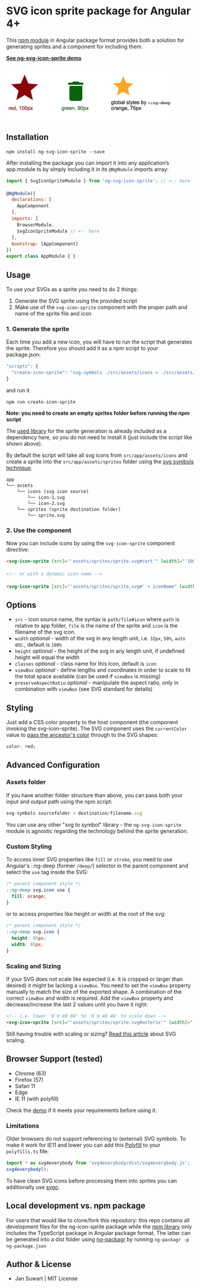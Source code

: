# SVG icon sprite package for Angular 4+

This [npm module](https://www.npmjs.com/package/ng-svg-icon-sprite) in Angular package format provides both
a solution for generating sprites and a component for including them.

<a href="https://jannicz.github.io/ng-svg-icon-sprite/">
  <strong>See ng-svg-icon-sprite demo</strong>
</a>

<p>
  <img src="svg-icon-sprite-example.png" width="450" alt=""/>
</p>

## Installation

```
npm install ng-svg-icon-sprite --save
```

After installing the package you can import it into any application’s app.module.ts by simply including it in its
`@NgModule` imports array:

```javascript
import { SvgIconSpriteModule } from 'ng-svg-icon-sprite'; // <-- here

@NgModule({
  declarations: [
    AppComponent
  ],
  imports: [
    BrowserModule,
    SvgIconSpriteModule // <-- here
  ],
  bootstrap: [AppComponent]
})
export class AppModule { }
```

## Usage

To use your SVGs as a sprite you need to do 2 things:

1. Generate the SVG sprite using the provided script
2. Make use of the `svg-icon-sprite` component with the proper path and name of the sprite file and icon

### 1. Generate the sprite

Each time you add a new icon, you will have to run the script that generates the sprite. Therefore you should add it as
a npm script to your package.json:

```javascript
"scripts": {
  "create-icon-sprite": "svg-symbols ./src/assets/icons > ./src/assets/sprites/sprite.svg"
}
```

and run it

```
npm run create-icon-sprite
```

__Note: you need to create an empty sprites folder before running the npm script__

The [used library](https://www.npmjs.com/package/svg-symbols) for the sprite generation is already included as a
dependency here, so you do not need to install it (just include the script like shown above).

By default the script will take all svg icons from `src/app/assets/icons` and create a sprite into the
`src/app/assets/sprites` folder using the [svg symbols technique](https://css-tricks.com/svg-symbol-good-choice-icons/).

```
app
└── assets
    └── icons (svg icon source)
        └── icon-1.svg
        └── icon-2.svg
    └── sprites (sprite destination folder)
        └── sprite.svg
```

### 2. Use the component

Now you can include icons by using the `svg-icon-sprite` component directive:

```html
<svg-icon-sprite [src]="'assets/sprites/sprite.svg#cart'" [width]="'100px'" [classes]="'my-icon-class'"></svg-icon-sprite>

<!-- or with a dynamic icon name -->

<svg-icon-sprite [src]="'assets/sprites/sprite.svg#' + iconName" [width]="'100%'"></svg-icon-sprite>
```

## Options

- `src` - icon source name, the syntax is `path/file#icon` where `path` is relative to app folder, `file` is
the name of the sprite and `icon` is the filename of the svg icon.
- `width` *optional* - width of the svg in any length unit, i.e. `32px`, `50%`, `auto` etc., default is `100%`
- `height` *optional* - the height of the svg in any length unit, if undefined height will equal the width
- `classes` *optional* - class name for this icon, default is `icon`
- `viewBox` *optional* - define lengths and coordinates in order to scale to fit the total space available (can be used if `viewBox` is missing)
- `preserveAspectRatio` *optional* - manipulate the aspect ratio, only in combination with `viewBox` (see SVG standard for details)

## Styling

Just add a CSS color property to the host component (the component invoking the svg-icon-sprite). The SVG component uses
the `currentColor` value to [pass the ancestor's color](https://css-tricks.com/cascading-svg-fill-color) through to the SVG shapes:

```css
color: red;
```

## Advanced Configuration

### Assets folder

If you have another folder structure than above, you can pass both your input and output path using the npm script:

```javascript
svg-symbols sourcefolder > destination/filename.svg
```

You can use any other "svg to symbol" library - the `ng-svg-icon-sprite` module is agnostic regarding the technology
behind the sprite generation.

### Custom Styling

To access inner SVG properties like `fill` or `stroke`, you need to use Angular's ::ng-deep (former `/deep/`) selector in
the parent component and select the `use` tag inside the SVG:

```css
/* parent component style */
::ng-deep svg.icon use {
  fill: orange;
}
```

or to access properties like height or width at the root of the svg:

```css
/* parent component style */
::ng-deep svg.icon {
  height: 85px;
  width: 85px;
}
```

### Scaling and Sizing

If your SVG does not scale like expected (i.e. it is cropped or larger than desired) it might be lacking a `viewBox`.
You need to set the `viewBox` property manually to match the size of the exported shape. A combination of the correct
`viewBox` and width is required. Add the `viewBox` property and decrease/increase the last 2 values until you have it right:

```html
<!-- i.e. lower '0 0 80 80' to '0 0 40 40' to scale down -->
<svg-icon-sprite [src]="'assets/sprites/sprite.svg#asterix'" [width]="'40px'" [viewBox]="'0 0 80 80'"></svg-icon-sprite>
```

Still having trouble with scaling or sizing? [Read this article](https://css-tricks.com/scale-svg/) about SVG scaling.

## Browser Support (tested)
- Chrome (63)
- Firefox (57)
- Safari 11
- Edge
- IE 11 (with polyfill)

Check the [demo](https://jannicz.github.io/ng-svg-icon-sprite/) if it meets your requirements before using it.

### Limitations

Older browsers do not support referencing to (external) SVG symbols. To make it work for IE11 and lower you can add this
[Polyfill](https://github.com/jonathantneal/svg4everybody) to your `polyfills.ts` file:

```javascript
import * as svg4everybody from 'svg4everybody/dist/svg4everybody.js';
svg4everybody();
```

To have clean SVG icons before processing them into sprites you can additionally use [svgo](https://www.npmjs.com/package/svgo).

## Local development vs. npm package

For users that would like to clone/fork this repository: this repo contains all development files for the ng-icon-sprite
package while the [npm library](https://www.npmjs.com/package/ng-svg-icon-sprite) only includes the TypeScript package
in Angular package format. The latter can be generated into a dist folder using [ng-packagr](https://www.npmjs.com/package/ng-packagr)
by running `ng-packagr -p ng-package.json`

## Author & License
- Jan Suwart | MIT License

